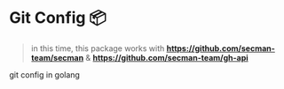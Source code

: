 # Git Config 📦

> in this time, this package works with **https://github.com/secman-team/secman** & **https://github.com/secman-team/gh-api**

git config in golang
